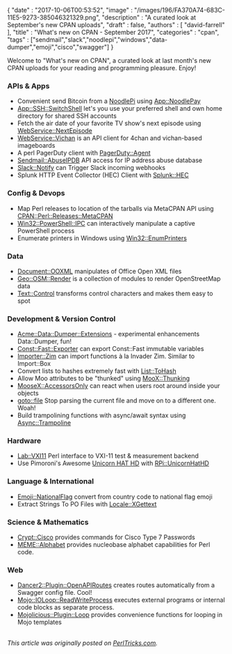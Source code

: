 {
   "date" : "2017-10-06T00:53:52",
   "image" : "/images/196/FA370A74-683C-11E5-9273-385046321329.png",
   "description" : "A curated look at September's new CPAN uploads",
   "draft" : false,
   "authors" : [
      "david-farrell"
   ],
   "title" : "What's new on CPAN - September 2017",
   "categories" : "cpan",
   "tags" : ["sendmail","slack","noodlepi","windows","data-dumper","emoji","cisco","swagger"]
}


Welcome to "What's new on CPAN", a curated look at last month's new CPAN uploads for your reading and programming pleasure. Enjoy!

### APIs & Apps
* Convenient send Bitcoin from a [NoodlePi](http://www.noodlepi.com/about.html) using [App::NoodlePay](https://metacpan.org/pod/App::NoodlePay)
* [App::SSH::SwitchShell](https://metacpan.org/pod/App::SSH::SwitchShell) let's you use your preferred shell and own home directory for shared SSH accounts
* Fetch the air date of your favorite TV show's next episode using [WebService::NextEpisode](https://metacpan.org/pod/WebService::NextEpisode)
* [WebService::Vichan](https://metacpan.org/pod/WebService::Vichan) is an API client for 4chan and vichan-based imageboards
* A perl PagerDuty client with [PagerDuty::Agent](https://metacpan.org/pod/PagerDuty::Agent)
* [Sendmail::AbuseIPDB](https://metacpan.org/pod/Sendmail::AbuseIPDB) API access for IP address abuse database
* [Slack::Notify](https://metacpan.org/pod/Slack::Notify) can Trigger Slack incoming webhooks
* Splunk HTTP Event Collector (HEC) Client with [Splunk::HEC](https://metacpan.org/pod/Splunk::HEC)


### Config & Devops
* Map Perl releases to location of the tarballs via MetaCPAN API using [CPAN::Perl::Releases::MetaCPAN](https://metacpan.org/pod/CPAN::Perl::Releases::MetaCPAN)
* [Win32::PowerShell::IPC](https://metacpan.org/pod/Win32::PowerShell::IPC) can interactively manipulate a captive PowerShell process
* Enumerate printers in Windows using [Win32::EnumPrinters](https://metacpan.org/pod/Win32::EnumPrinters)


### Data
* [Document::OOXML](https://metacpan.org/pod/Document::OOXML) manipulates of Office Open XML files
* [Geo::OSM::Render](https://metacpan.org/pod/Geo::OSM::Render) is a collection of modules to render OpenStreetMap data
* [Text::Control](https://metacpan.org/pod/Text::Control) transforms control characters and makes them easy to spot


### Development & Version Control
* [Acme::Data::Dumper::Extensions](https://metacpan.org/pod/Acme::Data::Dumper::Extensions) - experimental enhancements Data::Dumper, fun!
* [Const::Fast::Exporter](https://metacpan.org/pod/Const::Fast::Exporter) can export Const::Fast immutable variables
* [Importer::Zim](https://metacpan.org/pod/Importer::Zim) can import functions à la Invader Zim. Similar to Import::Box
* Convert lists to hashes extremely fast with [List::ToHash](https://metacpan.org/pod/List::ToHash)
* Allow Moo attributes to be "thunked" using [MooX::Thunking](https://metacpan.org/pod/MooX::Thunking)
* [MooseX::AccessorsOnly](https://metacpan.org/pod/MooseX::AccessorsOnly) can react when users root around inside your objects
* [goto::file](https://metacpan.org/pod/goto::file) Stop parsing the current file and move on to a different one. Woah!
* Build trampolining functions with async/await syntax using [Async::Trampoline](https://metacpan.org/pod/Async::Trampoline)


### Hardware
* [Lab::VXI11](https://metacpan.org/pod/Lab::VXI11) Perl interface to VXI-11 test & measurement backend
* Use Pimoroni's Awesome [Unicorn HAT HD](https://shop.pimoroni.com/products/unicorn-hat-hd) with [RPi::UnicornHatHD](https://metacpan.org/pod/RPi::UnicornHatHD)


### Language & International
* [Emoji::NationalFlag](https://metacpan.org/pod/Emoji::NationalFlag) convert from country code to national flag emoji
* Extract Strings To PO Files with [Locale::XGettext](https://metacpan.org/pod/Locale::XGettext)


### Science & Mathematics
* [Crypt::Cisco](https://metacpan.org/pod/Crypt::Cisco) provides commands for Cisco Type 7 Passwords
* [MEME::Alphabet](https://metacpan.org/pod/MEME::Alphabet) provides nucleobase alphabet capabilities for Perl code.


### Web
* [Dancer2::Plugin::OpenAPIRoutes](https://metacpan.org/pod/Dancer2::Plugin::OpenAPIRoutes) creates routes automatically from a Swagger config file. Cool!
* [Mojo::IOLoop::ReadWriteProcess](https://metacpan.org/pod/Mojo::IOLoop::ReadWriteProcess) executes external programs or internal code blocks as separate process.
* [Mojolicious::Plugin::Loop](https://metacpan.org/pod/Mojolicious::Plugin::Loop) provides convenience functions for looping in Mojo templates



\
*This article was originally posted on [PerlTricks.com](http://perltricks.com).*
